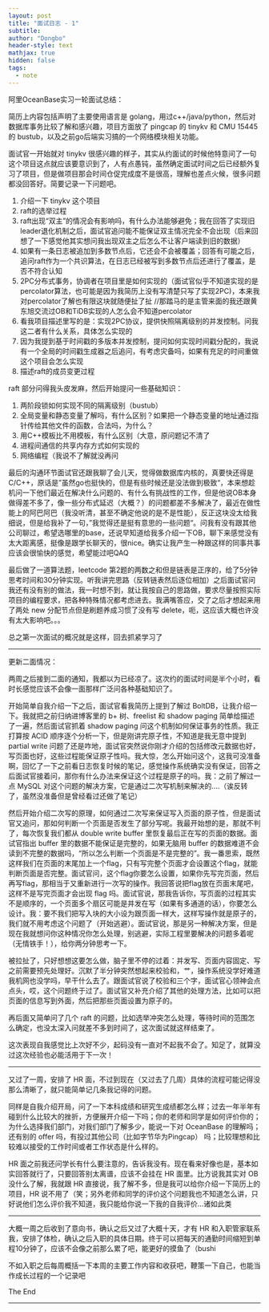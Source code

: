 ```yaml
---
layout: post
title: "面试日志 - 1"
subtitle: 
author: "Dongbo"
header-style: text
mathjax: true
hidden: false
tags:
  - note
---
```


阿里OceanBase实习一轮面试总结：

简历上内容包括声明了主要使用语言是 golang，用过c++/java/python，然后对数据库事务比较了解和感兴趣，项目方面放了 pingcap 的 tinykv 和 CMU 15445 的 bustub，以及之前go后端实习搞的一个网络模块相关功能。

面试官一开始就对 tinykv 很感兴趣的样子，其实从约面试的时候他特意问了一句这个项目这点就应该要意识到了，人有点愚钝，虽然确定面试时间之后已经额外复习了项目，但是做项目那会时间仓促完成度不是很高，理解也差点火候，很多问题都没回答好。简要记录一下问题吧。


1. 介绍一下 tinykv 这个项目
1. raft的选举过程
1. raft出现“双主”的情况会有影响吗，有什么办法能够避免；我在回答了实现旧leader退化机制之后，面试官追问能不能保证双主情况完全不会出现（后来回想了一下感觉他其实想问我出现双主之后怎么不让客户端读到旧的数据）
1. 如果有一条日志被追加到多数节点后，它还会不会被覆盖；回答有可能之后，追问raft作为一个共识算法，在日志已经被写到多数节点后还进行了覆盖，是否不符合认知
1. 2PC分布式事务，协调者在项目里是如何实现的（面试官似乎不知道实现的是percolator算法，也可能是因为我简历上没有写清楚只写了实现2PC)，本来我对percolator了解也有限这块就随便扯了扯 //那踏马的是主管来面的我还跟黄东旭交流过OB和TiDB实现的人怎么会不知道percolator
1. 看我项目描述里写的是：实现2PC协议，提供快照隔离级别的并发控制。问我这二者有什么关系，具体怎么实现的
1. 因为我提到基于时间戳的多版本并发控制，提问如何实现时间戳分配的，我说有一个全局的时间戳生成器之后追问，有考虑灾备吗，如果有充足的时间重做这个项目会怎么实现
1. 描述raft的成员变更过程

raft 部分问得我头皮发麻，然后开始提问一些基础知识：

1. 两阶段锁如何实现不同的隔离级别（bustub）
1. 全局变量和静态变量了解吗，有什么区别？如果把一个静态变量的地址通过指针传给其他文件的函数，合法吗，为什么？
1. 用C++模板比不用模板，有什么区别（大意，原问题记不清了
1. 进程间通信的共享内存方式如何实现的
1. 网络编程（我说不了解就没再问

最后的沟通环节面试官还跟我聊了会儿天，觉得做数据库内核的，真要快还得是C/C++，原话是”虽然go也挺快的，但是有些时候还是没法做到极致“，本来想趁机问一下他们最近在解决什么问题的、有什么有挑战性的工作，但是他说OB本身做得差不多了，像一些分布式延迟（大概？）的问题都差不多解决了，最近在做性能上的阿巴阿巴（我没听清，甚至不确定他说的是不是性能），反正这块没太给我细说，但是给我补了一句，”我觉得还是挺有意思的一些问题“。问我有没有跟其他公司聊过，希望选哪里的base，还说早知道给我多介绍一下OB，聊下来感觉没有太大距离感，挺像是跟学长聊天的，很nice。确实让我产生一种跟这样的同事共事应该会很愉快的感觉，希望能过吧QAQ

最后做了一道算法题，leetcode 第2题的两数之和但是链表是正序的，给了5分钟思考时间和30分钟实现。听我讲完思路（反转链表然后逐位相加）之后面试官问我还有没有别的做法，我一时想不到，就让我按自己的思路做，要求尽量按照实际项目的编程要求，把各种特殊情况都考虑进去。我满嘴答应，交了之后才想起来用了两处 new 分配节点但是刷题养成习惯了没有写 delete，呃，这应该大概也许没有太大影响吧。。。

总之第一次面试的概况就是这样，回去抓紧学习了


--------------------

更新二面情况：

两周之后接到二面的通知，我都以为已经凉了。这次约的面试时间是半个小时，看时长感觉应该不会像一面那样广泛问各种基础知识了。

开始简单自我介绍一下之后，面试官看我简历上提到了解过 BoltDB，让我介绍一下。我就把之前归纳进博客里的 b+ 树、freelist 和 shadow paging 简单给描述了一遍，然后面试官抓着 shadow paging 问这个机制如何保证事务的性质。我正打算按 ACID 顺序逐个分析一下，但是刚讲完原子性，不知道是我无意中提到 partial write 问题了还是咋地，面试官突然说你刚才介绍的包括修改元数据也好，写页面也好，这些过程能保证原子性吗。我大惊，怎么开始问这个，这我可没准备啊，回忆了一下之前看日志恢复时候的笔记，感觉操作系统确实没有保证，回答之后面试官接着问，那你有什么办法来保证这个过程是原子的吗。我：之前了解过一点 MySQL 对这个问题的解决方案，它是通过二次写机制来解决的....（诶反转了，虽然没准备但是曾经看过还做了笔记）

然后开始介绍二次写的原理，如何通过二次写来保证写入页面的原子性，但是面试官又追问，那如何判断一个页面是否发生了部分写呢。我最开始想的是，那就不判了，每次恢复我们都从 double write buffer 里恢复最后正在写的页面的数据。面试官指出 buffer 里的数据不能保证是完整的，如果无脑用 buffer 的数据难道不会读到不完整的数据吗，“所以怎么判断一个页面是不是完整的”。我一番思索，既然这样我们在页面的末尾加上一个flag，只有写完整个页面才会设置这个flag，就能判断页面是否完整。面试官问，这个flag你要怎么设置，如果你先写完页面，然后再写flag，那相当于又重新进行一次写的操作。我回答说把flag放在页面末尾吧，这样不是写完页面才会出现 flag 吗。面试官说，那我告诉你，写页面的过程其实不是顺序的，一个页面多个扇区可能是并发在写（如果有多通道的话），你要怎么设计。我：要不我们把写入块的大小设为跟页面一样大，这样写操作就是原子的，我们就不用考虑这个问题了（开始逃避）。面试官说，那是另一种解决方案，但是现在我就想问你这种情况你怎么处理，别逃避，实际工程里要解决的问题多着呢（无情铁手！），给你两分钟思考一下。

被拉扯了，只好想想这要怎么做，脑子里不停的过着：并发写、页面内容固定、写之前需要预先处理好。沉默了半分钟突然想起来校验和，艹，操作系统没学好难道我机网也没学吗，早干什么去了。跟面试官说了校验和三个字，面试官心领神会点点头，哎，这个问题终于过了。面试官又补充介绍了其他的处理方法，比如可以把页面的信息写到外面，然后把那些页面设置为原子的。

再后面又简单问了几个 raft 的问题，比如选举冲突怎么处理，等待时间的范围怎么确定，也没太深入问就差不多到时间了，这次面试就这样结束了。

这次表现自我感觉比上次好不少，起码没有一直对不起我不会了。知足了，就算没过这次经验也必能活用于下一次！

-----------------------

又过了一周，安排了 HR 面，不过到现在（又过去了几周）具体的流程可能记得没那么清晰了，就只能简单记几条我记得的问题。

同样是自我介绍开局，问了一下本科成绩和研究生成绩都怎么样；过去一年半年有碰到什么比较大的挫折，方便展开介绍一下吗；你的老师和同学是如何评价你的；为什么选择我们部门，对我们部门了解多少，能说一下对 OceanBase 的理解吗；还有别的 offer 吗，有投过其他公司（比如字节华为Pingcap） 吗；比较理想和比较难以接受的工作时间或者工作状态是什么样的。

HR 面之前我还问学长有什么要注意的，告诉我没有。现在看来好像也是，基本如实回答就行了，只要回答别太离谱，应该不会挂在 HR 面里。比方说我其实对 OB 没什么了解，我就跟 HR 直接说，我了解不多，但是我可以给你介绍一下简历上的项目，HR 说不用了（笑；另外老师和同学的评价这个问题我也不知道怎么讲，只好说他们怎么评价我不知道，我只能给你说一下我的自我评价...诸如此类

------------------------

大概一周之后收到了意向书，确认之后又过了大概十天，才有 HR 和入职管家联系我，安排了体检，确认之后入职的具体日期。终于可以把每天的通勤时间缩短到单程10分钟了，应该不会像之前那么累了吧，能更好的摸鱼了（bushi

不如入职之后每周概括一下本周的主要工作内容和收获吧，鞭策一下自己，也能当作成长过程的一个记录吧

The End

---------